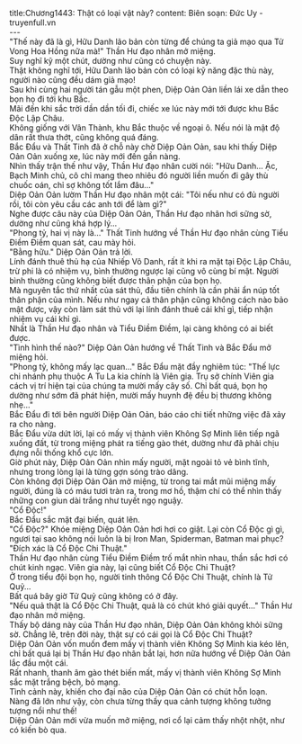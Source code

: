 title:Chương1443: Thật có loại vật này?
content:
Biên soạn: Đức Uy - truyenfull.vn<br>---<br>"Thế này đã là gì, Hữu Danh lão bản còn từng để chúng ta giả mạo qua Tử Vong Hoa Hồng nữa mà!" Thần Hư đạo nhân mở miệng.<br>Suy nghĩ kỹ một chút, dường như cũng có chuyện này.<br>Thật không nghĩ tới, Hữu Danh lão bản còn có loại kỹ năng đặc thù này, người nào cũng đều dám giả mạo!<br>Sau khi cùng hai người tán gẫu một phen, Diệp Oản Oản liền lái xe dẫn theo bọn họ đi tới khu Bắc.<br>Mãi đến khi sắc trời dần dần tối đi, chiếc xe lúc này mới tới được khu Bắc Độc Lập Châu.<br>Không giống với Vân Thành, khu Bắc thuộc về ngoại ô. Nếu nói là mật độ dân rất thưa thớt, cũng không quá đáng.<br>Bắc Đẩu và Thất Tinh đã ở chỗ này chờ Diệp Oản Oản, sau khi thấy Diệp Oản Oản xuống xe, lúc này mới đến gần nàng.<br>Nhìn thấy trận thế như vậy, Thần Hư đạo nhân cười nói: "Hữu Danh... Ặc, Bạch Minh chủ, cô chỉ mang theo nhiêu đó người liền muốn đi gây thù chuốc oán, chỉ sợ không tốt lắm đâu..."<br>Diệp Oản Oản lườm Thần Hư đạo nhân một cái: "Tôi nếu như có đủ người rồi, tôi còn yêu cầu các anh tới để làm gì?"<br>Nghe được câu này của Diệp Oản Oản, Thần Hư đạo nhân hơi sững sờ, dường như cũng khá hợp lý…<br>"Phong tỷ, hai vị này là…" Thất Tinh hướng về Thần Hư đạo nhân cùng Tiểu Điềm Điềm quan sát, cau mày hỏi.<br>"Bằng hữu." Diệp Oản Oản trả lời.<br>Lính đánh thuê thủ hạ của Nhiếp Vô Danh, rất ít khi ra mặt tại Độc Lập Châu, trừ phi là có nhiệm vụ, bình thường ngược lại cũng vô cùng bí mật. Người bình thường cũng không biết được thân phận của bọn họ.<br>Mà nguyên tắc thứ nhất của sát thủ, đầu tiên chính là cần phải ẩn núp tốt thân phận của mình. Nếu như ngay cả thân phận cũng không cách nào bảo mật được, vậy còn làm sát thủ với lại lính đánh thuê cái khỉ gì, tiếp nhận nhiệm vụ cái khỉ gì.<br>Nhất là Thần Hư đạo nhân và Tiểu Điềm Điềm, lại càng không có ai biết được.<br>"Tình hình thế nào?" Diệp Oản Oản hướng về Thất Tinh và Bắc Đẩu mở miệng hỏi.<br>"Phong tỷ, không mấy lạc quan..." Bắc Đẩu mặt đầy nghiêm túc: "Thế lực chi nhánh phụ thuộc A Tu La kia chính là Viên gia. Trụ sở chính Viên gia cách vị trí hiện tại của chúng ta mười mấy cây số. Chỉ bất quá, bọn họ dường như sớm đã phát hiện, mười mấy huynh đệ đều bị thương không nhẹ..."<br>Bắc Đẩu đi tới bên người Diệp Oản Oản, báo cáo chi tiết những việc đã xảy ra cho nàng.<br>Bắc Đẩu vừa dứt lời, lại có mấy vị thành viên Không Sợ Minh liên tiếp ngã xuống đất, từ trong miệng phát ra tiếng gào thét, dường như đã phải chịu đựng nỗi thống khổ cực lớn.<br>Giờ phút này, Diệp Oản Oản nhìn mấy người, mặt ngoài tỏ vẻ bình tĩnh, nhưng trong lòng lại là từng gợn sóng trào dâng.<br>Còn không đợi Diệp Oản Oản mở miệng, từ trong tai mắt mũi miệng mấy người, đúng là có máu tươi tràn ra, trong mơ hồ, thậm chí có thể nhìn thấy những con giun dài trắng như tuyết ngọ nguậy.<br>"Cổ Độc!"<br>Bắc Đẩu sắc mặt đại biến, quát lên.<br>"Cổ Độc?" Khóe miệng Diệp Oản Oản hơi hơi co giật. Lại còn Cổ Độc gì gì, ngươi tại sao không nói luôn là bị Iron Man, Spiderman, Batman mai phục?<br>"Đích xác là Cổ Độc Chi Thuật."<br>Thần Hư đạo nhân cùng Tiểu Điềm Điềm trố mắt nhìn nhau, thần sắc hơi có chút kinh ngạc. Viên gia này, lại cũng biết Cổ Độc Chi Thuật?<br>Ở trong tiểu đội bọn họ, người tinh thông Cổ Độc Chi Thuật, chính là Tử Quỷ...<br>Bất quá bây giờ Tử Quỷ cũng không có ở đây.<br>"Nếu quả thật là Cổ Độc Chi Thuật, quả là có chút khó giải quyết..." Thần Hư đạo nhân mở miệng.<br>Thấy bộ dáng này của Thần Hư đạo nhân, Diệp Oản Oản không khỏi sững sờ. Chẳng lẽ, trên đời này, thật sự có cái gọi là Cổ Độc Chi Thuật?<br>Diệp Oản Oản vốn muốn đem mấy vị thành viên Không Sợ Minh kia kéo lên, chỉ bất quá lại bị Thần Hư đạo nhân bắt lại, hơn nữa hướng về Diệp Oản Oản lắc đầu một cái.<br>Rất nhanh, thanh âm gào thét biến mất, mấy vị thành viên Không Sợ Minh sắc mặt trắng bệch, bỏ mạng.<br>Tình cảnh này, khiến cho đại não của Diệp Oản Oản có chút hỗn loạn.<br>Nàng đã lớn như vậy, còn chưa từng thấy qua cảnh tượng không tưởng tượng nổi như thế!<br>Diệp Oản Oản mới vừa muốn mở miệng, nơi cổ lại cảm thấy nhột nhột, như có kiến bò qua.